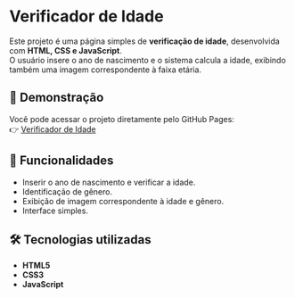 # Verificador de Idade

Este projeto é uma página simples de **verificação de idade**, desenvolvida com **HTML, CSS e JavaScript**.  
O usuário insere o ano de nascimento e o sistema calcula a idade, exibindo também uma imagem correspondente à faixa etária.

## 🚀 Demonstração
Você pode acessar o projeto diretamente pelo GitHub Pages:  
👉 [Verificador de Idade](https://gabrielrezende079.github.io/Verificador_de_Idade)

## 📌 Funcionalidades
- Inserir o ano de nascimento e verificar a idade.  
- Identificação de gênero.  
- Exibição de imagem correspondente à idade e gênero.  
- Interface simples.

## 🛠️ Tecnologias utilizadas
- **HTML5**  
- **CSS3**  
- **JavaScript**


